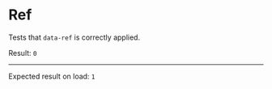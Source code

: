 # Ref

Tests that `data-ref` is correctly applied.

<div data-ref-result data-val="1">
  Result:
  <code id="result" data-text="$result.getAttribute('data-val')">0</code>
  <hr />
  Expected result on load: <code>1</code>
</div>